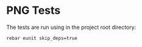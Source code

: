 # PNG Tests

The tests are run using in the project root directory:

    rebar eunit skip_deps=true
